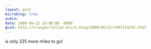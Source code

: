 ```yaml
---
layout: post
microblog: true
audio: 
date: 2008-06-22 18:00:00 -0600
guid: http://craigmcclellan.micro.blog/2008/06/23/t841754291.html
---
```

is only 225 more miles to go!
